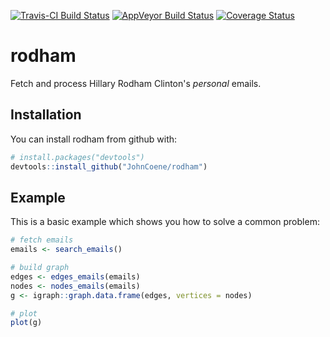 [![Travis-CI Build Status](https://travis-ci.org/JohnCoene/rodham.svg?branch=master)](https://travis-ci.org/JohnCoene/rodham)
[![AppVeyor Build Status](https://ci.appveyor.com/api/projects/status/github/JohnCoene/rodham?branch=master&svg=true)](https://ci.appveyor.com/project/JohnCoene/rodham)
[![Coverage Status](https://img.shields.io/coveralls/JohnCoene/rodham.svg)](https://coveralls.io/r/JohnCoene/rodham?branch=master)

# rodham

Fetch and process Hillary Rodham Clinton's *personal* emails.

## Installation

You can install rodham from github with:

```R
# install.packages("devtools")
devtools::install_github("JohnCoene/rodham")
```

## Example

This is a basic example which shows you how to solve a common problem:

```R
# fetch emails
emails <- search_emails()

# build graph
edges <- edges_emails(emails)
nodes <- nodes_emails(emails)
g <- igraph::graph.data.frame(edges, vertices = nodes)

# plot 
plot(g)
```
